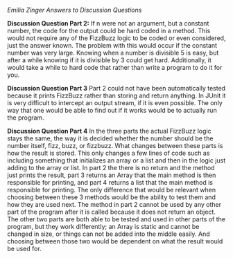 ﻿*Emilia Zinger*
*Answers to Discussion Questions*

**Discussion Question Part 2:**
If n were not an argument, but a constant number, the code for the output could be hard coded in a method. This would not require any of the FizzBuzz logic to be coded or even considered, just the answer known. The problem with this would occur if the constant number was very large. Knowing when a number is divisible 5 is easy, but after a while knowing if it is divisible by 3 could get hard. Additionally, it would take a while to hard code that rather than write a program to do it for you.   
  
  **Discussion Question Part 3**
Part 2 could not have been automatically tested because it prints FizzBuzz rather than storing and return anything. In JUnit it is very difficult to intercept an output stream, if it is even possible. The only way that one would be able to find out if it works would be to actually run the program. 

**Discussion Question Part 4**
In the three parts the actual FizzBuzz logic stays the same, the way it is decided whether the number should be the number itself, fizz, buzz, or fizzbuzz. What changes between these parts is how the result is stored. This only changes a few lines of code such as including something that initializes an array or a list and then in the logic just adding to the array or list. In part 2 the there is no return and the method just prints the result, part 3 returns an Array that the main method is then responsible for printing, and part 4 returns a list that the main method is responsible for printing. The only difference that would be relevant when choosing between these 3 methods would be the ability to test them and how they are used next. The method in part 2 cannot be used by any other part of the program after it is called because it does not return an object. The other two parts are both able to be tested and used in other parts of the program, but they work differently; an Array is static and cannot be changed in size, or things can not be added into the middle easily. And choosing between those two would be dependent on what the result would be used for. 



